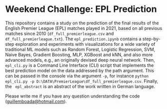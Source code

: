 # Weekend Challenge: EPL Prediction
This repository contains a study on the prediction of the final results of the English Premier League (EPL) matches played in 2021, based on all previous matches since 2010 (`df_full_premierleague.csv` and `df_full_premierleague.txt`). The `epl_prediction.ipynb` contains a step-by-step exploration and experiments with visualizations for a wide variety of traditional ML models such as Random Forest, Logistic Regression, SVM, Naive Bayes, Gradient Boosting, MLP, XGBoost and kNN, and also more advanced models, e.g., an originally devised deep neural network. Then, `epl_cli.py` is a Command Line Interface (CLI) script that implements the best prediction model on the data addressed by the path argument. This can be passed in the console via the argument `-p`, for instance `python epl_cli.py -p D:\DATA\PremierLeague\df_full_premierleague.csv`. Finally, the ` epl_abstract` is an abstract of the work written in German language.

Please write me if you have any question understanding the code (guillemboada@hotmail.com).
